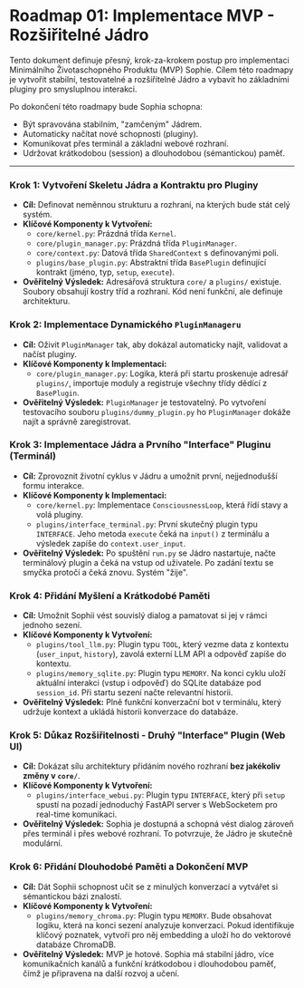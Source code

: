 # Roadmap 01: Implementace MVP - Rozšiřitelné Jádro

Tento dokument definuje přesný, krok-za-krokem postup pro implementaci Minimálního Životaschopného Produktu (MVP) Sophie. Cílem této roadmapy je vytvořit stabilní, testovatelné a rozšiřitelné Jádro a vybavit ho základními pluginy pro smysluplnou interakci.

Po dokončení této roadmapy bude Sophia schopna:
*   Být spravována stabilním, "zamčeným" Jádrem.
*   Automaticky načítat nové schopnosti (pluginy).
*   Komunikovat přes terminál a základní webové rozhraní.
*   Udržovat krátkodobou (session) a dlouhodobou (sémantickou) paměť.

---

### Krok 1: Vytvoření Skeletu Jádra a Kontraktu pro Pluginy

*   **Cíl:** Definovat neměnnou strukturu a rozhraní, na kterých bude stát celý systém.
*   **Klíčové Komponenty k Vytvoření:**
    *   `core/kernel.py`: Prázdná třída `Kernel`.
    *   `core/plugin_manager.py`: Prázdná třída `PluginManager`.
    *   `core/context.py`: Datová třída `SharedContext` s definovanými poli.
    *   `plugins/base_plugin.py`: Abstraktní třída `BasePlugin` definující kontrakt (jméno, typ, `setup`, `execute`).
*   **Ověřitelný Výsledek:** Adresářová struktura `core/` a `plugins/` existuje. Soubory obsahují kostry tříd a rozhraní. Kód není funkční, ale definuje architekturu.

### Krok 2: Implementace Dynamického `PluginManageru`

*   **Cíl:** Oživit `PluginManager` tak, aby dokázal automaticky najít, validovat a načíst pluginy.
*   **Klíčové Komponenty k Implementaci:**
    *   `core/plugin_manager.py`: Logika, která při startu proskenuje adresář `plugins/`, importuje moduly a registruje všechny třídy dědící z `BasePlugin`.
*   **Ověřitelný Výsledek:** `PluginManager` je testovatelný. Po vytvoření testovacího souboru `plugins/dummy_plugin.py` ho `PluginManager` dokáže najít a správně zaregistrovat.

### Krok 3: Implementace Jádra a Prvního "Interface" Pluginu (Terminál)

*   **Cíl:** Zprovoznit životní cyklus v Jádru a umožnit první, nejjednodušší formu interakce.
*   **Klíčové Komponenty k Implementaci:**
    *   `core/kernel.py`: Implementace `ConsciousnessLoop`, která řídí stavy a volá pluginy.
    *   `plugins/interface_terminal.py`: První skutečný plugin typu `INTERFACE`. Jeho metoda `execute` čeká na `input()` z terminálu a výsledek zapíše do `context.user_input`.
*   **Ověřitelný Výsledek:** Po spuštění `run.py` se Jádro nastartuje, načte terminálový plugin a čeká na vstup od uživatele. Po zadání textu se smyčka protočí a čeká znovu. Systém "žije".

### Krok 4: Přidání Myšlení a Krátkodobé Paměti

*   **Cíl:** Umožnit Sophii vést souvislý dialog a pamatovat si jej v rámci jednoho sezení.
*   **Klíčové Komponenty k Vytvoření:**
    *   `plugins/tool_llm.py`: Plugin typu `TOOL`, který vezme data z kontextu (`user_input`, `history`), zavolá externí LLM API a odpověď zapíše do kontextu.
    *   `plugins/memory_sqlite.py`: Plugin typu `MEMORY`. Na konci cyklu uloží aktuální interakci (vstup i odpověď) do SQLite databáze pod `session_id`. Při startu sezení načte relevantní historii.
*   **Ověřitelný Výsledek:** Plně funkční konverzační bot v terminálu, který udržuje kontext a ukládá historii konverzace do databáze.

### Krok 5: Důkaz Rozšiřitelnosti - Druhý "Interface" Plugin (Web UI)

*   **Cíl:** Dokázat sílu architektury přidáním nového rozhraní **bez jakékoliv změny v `core/`**.
*   **Klíčové Komponenty k Vytvoření:**
    *   `plugins/interface_webui.py`: Plugin typu `INTERFACE`, který při `setup` spustí na pozadí jednoduchý FastAPI server s WebSocketem pro real-time komunikaci.
*   **Ověřitelný Výsledek:** Sophia je dostupná a schopná vést dialog zároveň přes terminál i přes webové rozhraní. To potvrzuje, že Jádro je skutečně modulární.

### Krok 6: Přidání Dlouhodobé Paměti a Dokončení MVP

*   **Cíl:** Dát Sophii schopnost učit se z minulých konverzací a vytvářet si sémantickou bázi znalostí.
*   **Klíčové Komponenty k Vytvoření:**
    *   `plugins/memory_chroma.py`: Plugin typu `MEMORY`. Bude obsahovat logiku, která na konci sezení analyzuje konverzaci. Pokud identifikuje klíčový poznatek, vytvoří pro něj embedding a uloží ho do vektorové databáze ChromaDB.
*   **Ověřitelný Výsledek:** MVP je hotové. Sophia má stabilní jádro, více komunikačních kanálů a funkční krátkodobou i dlouhodobou paměť, čímž je připravena na další rozvoj a učení.